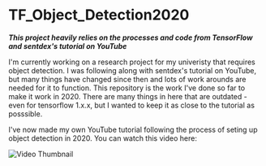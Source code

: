 # TF_Object_Detection2020

***This project heavily relies on the processes and code from TensorFlow and sentdex's tutorial on YouTube***

I'm currently working on a research project for my univeristy that requires object detection. I was following along with sentdex's tutorial on YouTube, but many things have changed since then and lots of work arounds are needed for it to function. This repository is the work I've done so far to make it work in 2020. There are many things in here that are outdated - even for tensorflow 1.x.x, but I wanted to keep it as close to the tutorial as posssible.

I've now made my own YouTube tutorial following the process of seting up object detection in 2020. You can watch this video here: 

![Video Thumbnail](https://www.youtube.com/watch?v=usR2LQuxhL4)

